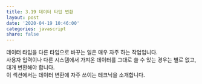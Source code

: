 ```yaml
---
title: 3.19 데이터 타입 변환
layout: post
date: '2020-04-19 10:46:00'
categories: javascript
share: false
---
```


데이터 타입을 다른 타입으로 바꾸는 일은 매우 자주 하는 작업입니다.  
사용자 입력이나 다른 시스템에서 가져온 데이터를 그대로 쓸 수 있는 경우는 별로 없고, 대개 변환해야 합니다.  
이 섹션에서는 데이터 변환에 자주 쓰이는 테크닉을 소개합니다.